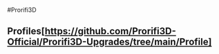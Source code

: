 #Prorifi3D 

## Profiles[https://github.com/Prorifi3D-Official/Prorifi3D-Upgrades/tree/main/Profile]
